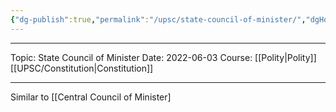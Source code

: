 ```yaml
---
{"dg-publish":true,"permalink":"/upsc/state-council-of-minister/","dgHomeLink":true,"dgPassFrontmatter":false}
---
```


----
Topic: State Council of Minister
Date: 2022-06-03
Course: [[Polity|Polity]] [[UPSC/Constitution|Constitution]] 

----






Similar to [[Central Council of Minister]
